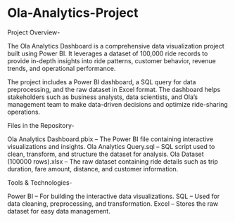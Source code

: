 # Ola-Analytics-Project

Project Overview- 

The Ola Analytics Dashboard is a comprehensive data visualization project built using Power BI. It leverages a dataset of 100,000 ride records to provide in-depth insights into ride patterns, customer behavior, revenue trends, and operational performance.

The project includes a Power BI dashboard, a SQL query for data preprocessing, and the raw dataset in Excel format. The dashboard helps stakeholders such as business analysts, data scientists, and Ola’s management team to make data-driven decisions and optimize ride-sharing operations.

Files in the Repository-
 
Ola Analytics Dashboard.pbix – The Power BI file containing interactive visualizations and insights.
Ola Analytics Query.sql – SQL script used to clean, transform, and structure the dataset for analysis.
Ola Dataset (100000 rows).xlsx – The raw dataset containing ride details such as trip duration, fare amount, distance, and customer information.

Tools & Technologies-
 
Power BI – For building the interactive data visualizations.
SQL – Used for data cleaning, preprocessing, and transformation.
Excel – Stores the raw dataset for easy data management.
